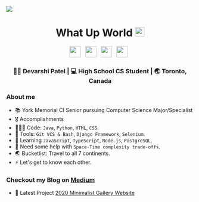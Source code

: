 ![](https://komarev.com/ghpvc/?username=devarshi-ap&label=Live+Page+Hits+Counter&color=blueviolet)
<div align="center">
  <h1> What Up World <img src="https://media.giphy.com/media/hvRJCLFzcasrR4ia7z/giphy.gif" width="25px"></h1>
</div>
 
<p align='center'> 
    <a href="https://www.linkedin.com/in/devarshi-patel-0223601b6/"><img height="30" src="https://raw.githubusercontent.com/trinwin/trinwin/master/icons/linkedin.png?raw=true"></a>&nbsp;&nbsp;
    <a href="https://cforsmart.medium.com"><img height="30" src="https://raw.githubusercontent.com/trinwin/trinwin/master/icons/medium.png?raw=true"></a>&nbsp;&nbsp;
    <a href="https://twitter.com/DevEast03"><img height="30" src="https://raw.githubusercontent.com/trinwin/trinwin/master/icons/twitter.png?raw=true"></a>&nbsp;&nbsp;
    <a href="https://www.instagram.com/dev.ap3/"><img height="30" src="https://raw.githubusercontent.com/trinwin/trinwin/master/icons/instagram.png?raw=true"></a>&nbsp;&nbsp;

<div align="center">
    <h3> 🙋🏽‍ Devarshi Patel | 💻 High School CS Student | 🌏 Toronto, Canada </h3> 
</div>

### About me 

- 📚 York Memorial CI Senior pursuing Computer Science Major/Specialist 
- 🎖 Accomplishments 
- 🧑🏽‍💻 Code: `Java`, `Python`, `HTML`, `CSS`.
- 📀 Tools: `Git VCS & Bash`, `Django Framework`, `Selenium`.
- 🌱 Learning `JavaScript`, `TypeScript`, `Node.js`, `PostgreSQL`. 
- 🤔 Need some help with `Space-Time complexity trade-offs`.
- 🌏 Bucketlist: Travel to all 7 continents.
- ⚡ Let's get to know each other.

### Checkout my Blog on [Medium](https://cforsmart.medium.com)

- 🔨 Latest Project <a href="">2020 Minimalist Gallery Website</a>

<div align="center">

